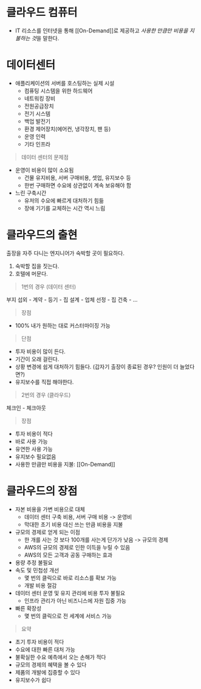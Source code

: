 # 클라우드 컴퓨터

- IT 리소스를 인터넷을 통해 [[On-Demand]]로 제공하고 *사용한 만큼만 비용을 지불하는 것*을 말한다.

# 데이터센터

- 애플리케이션의 서버를 호스팅하는 실제 시설
	- 컴퓨팅 시스템을 위한 하드웨어
	- 네트워킹 장비
	- 전원공급장치
	- 전기 시스템
	- 백업 발전기
	- 환경 제어장치(에어컨, 냉각장치, 팬 등)
	- 운영 인력
	- 기타 인프라

> 데이터 센터의 문제점

- 운영이 비용이 많이 소요됨
	- 건물 유지비용, 서버 구매비용, 셋업, 유지보수 등
	- 한번 구매하면 수요에 상관없이 계속 보유해야 함
- 느린 구축시간
	- 유저의 수요에 빠르게 대처하기 힘듦
	- 장애 기기를 교체하는 시간 역시 느림

# 클라우드의 출현

출장을 자주 다니는 엔지니어가 숙박할 곳이 필요하다.

1. 숙박할 집을 짓는다.
2. 호텔에 머문다.

> 1번의 경우 (데이터 센터)

부지 섭외 - 계약 - 등기 - 집 설계 - 업체 선정 - 집 건축 - ...

> 장점

- 100% 내가 원하는 대로 커스터마이징 가능

> 단점

- 투자 비용이 많이 든다.
- 기간이 오래 걸린다.
- 상황 변경에 쉽게 대처하기 힘들다. (갑자기 출장이 종료된 경우? 인원이 더 늘었다면?)
- 유지보수를 직접 해야한다.

> 2번의 경우 (클라우드)

체크인 - 체크아웃

> 장점

- 투자 비용이 적다
- 바로 사용 가능
- 유연한 사용 가능
- 유지보수 필요없음
- 사용한 만큼만 비용을 지불: [[On-Demand]]

# 클라우드의 장점

- 자본 비용을 가변 비용으로 대체
	- 데이터 센터 구축 비용, 서버 구매 비용 -> 운영비
	- 막대한 초기 비용 대신 쓰는 만큼 비용을 지불
- 규모의 경제로 얻게 되는 이점
	- 한 개를 사는 것 보다 100개를 사는게 단가가 낮음 -> 규모의 경제
	- AWS의 규모의 경제로 인한 이득을 누릴 수 있음
	- AWS의 모든 고객과 공동 구매하는 효과
- 용량 추정 불필요
- 속도 및 민첩성 개선
	- 몇 번의 클릭으로 바로 리소스를 확보 가능
	- 개발 비용 절감
- 데이터 센터 운영 및 유지 관리에 비용 투자 불필요
	- 인프라 관리가 아닌 비즈니스에 자원 집중 가능
- 빠른 확장성
	- 몇 번의 클릭으로 전 세계에 서비스 가능

> 요약

- 초기 투자 비용이 적다
- 수요에 대한 빠른 대처 가능
- 불확실한 수요 예측에서 오는 손해가 적다
- 규모의 경제의 혜택을 볼 수 있다
- 제품의 개발에 집중할 수 있다
- 유지보수가 쉽다